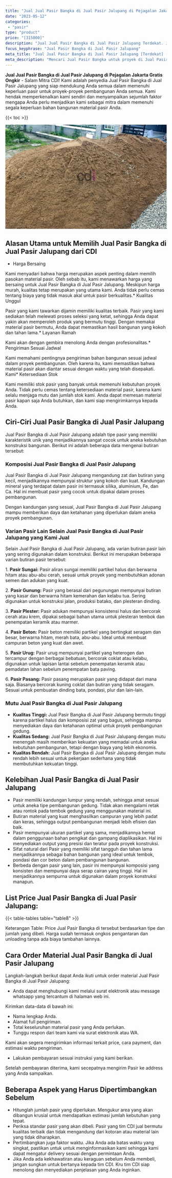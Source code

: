 ```yaml
---
title: "Jual Jual Pasir Bangka di Jual Pasir Jalupang di Pejagalan Jakarta Gratis Ongkir"
date: "2023-05-12"
categories:
 - "pasir"
type: "product"
price: "[315000]"
description: "Jual Jual Pasir Bangka di Jual Pasir Jalupang Terdekat. Jual Pasir Bangka ini sering digunakan dalam proyek konstruksi sebagai bahan campuran yang terpilih dan bersih. Hubungi kami untuk informasi lebih lanjut."
focus_keyphrase: "Jual Pasir Bangka di Jual Pasir Jalupang"
meta_title: "Jual Jual Pasir Bangka di Jual Pasir Jalupang [Terdekat] - CDI"
meta_description: "Mencari Jual Pasir Bangka untuk proyek di Jual Pasir Jalupang? Kami menyediakan Jual Pasir Bangka berkualitas untuk bahan campuran. Segera dapatkan penawaran terbaik."
---
```


**Jual Jual Pasir Bangka di Jual Pasir Jalupang di Pejagalan Jakarta Gratis Ongkir** - Salam Mitra CDI! Kami adalah penyedia Jual Pasir Bangka di Jual Pasir Jalupang yang siap mendukung Anda semua dalam memenuhi keperluan pasir untuk proyek-proyek pembangunan Anda semua. Kami hendak memperkenalkan kami sendiri dan menyampaikan sejumlah faktor mengapa Anda perlu menjadikan kami sebagai mitra dalam memenuhi segala keperluan bahan bangunan material pasir Anda.

{{< toc >}}

![Jual Jual Pasir Bangka di Jual Pasir Jalupang di Pejagalan Jakarta Gratis Ongkir](/images/pasir/pasir-bangunan-01.jpg)

## Alasan Utama untuk Memilih Jual Pasir Bangka di Jual Pasir Jalupang dari CDI

*   Harga Bersaing

Kami menyadari bahwa harga merupakan aspek penting dalam memilih pasokan material pasir. Oleh sebab itu, kami menawarkan harga yang bersaing untuk Jual Pasir Bangka di Jual Pasir Jalupang. Meskipun harga murah, kualitas tetap merupakan yang utama kami. Anda tidak perlu cemas tentang biaya yang tidak masuk akal untuk pasir berkualitas.*   Kualitas Unggul

Pasir yang kami tawarkan dijamin memiliki kualitas terbaik. Pasir yang kami sediakan telah melewati proses seleksi yang ketat, sehingga Anda dapat yakin akan memperoleh produk yang bermutu tinggi. Dengan memakai material pasir bermutu, Anda dapat memastikan hasil bangunan yang kokoh dan tahan lama.*   Layanan Ramah

Kami akan dengan gembira menolong Anda dengan profesionalitas.*   Pengiriman Sesuai Jadwal

Kami memahami pentingnya pengiriman bahan bangunan sesuai jadwal dalam proyek pembangunan. Oleh karena itu, kami memastikan bahwa material pasir akan diantar sesuai dengan waktu yang telah disepakati. Kami*   Ketersediaan Stok

Kami memiliki stok pasir yang banyak untuk memenuhi kebutuhan proyek Anda. Tidak perlu cemas tentang ketersediaan material pasir, karena kami selalu menjaga mutu dan jumlah stok kami. Anda dapat memesan material pasir kapan saja Anda butuhkan, dan kami siap mengirimkannya kepada Anda. 

## Ciri-Ciri Jual Pasir Bangka di Jual Pasir Jalupang

Jual Pasir Bangka di Jual Pasir Jalupang adalah tipe pasir yang memiliki karakteristik unik yang menjadikannya sangat cocok untuk aneka kebutuhan konstruksi bangunan. Berikut ini adalah beberapa data mengenai butiran tersebut:

### Komposisi Jual Pasir Bangka di Jual Pasir Jalupang

Jual Pasir Bangka di Jual Pasir Jalupang mengandung zat dan butiran yang kecil, menjadikannya mempunyai struktur yang kokoh dan kuat. Kandungan mineral yang terdapat dalam pasir ini termasuk silika, aluminium, Fe, dan Ca. Hal ini membuat pasir yang cocok untuk dipakai dalam proses pembangunan.

Dengan kandungan yang sesuai, Jual Pasir Bangka di Jual Pasir Jalupang mampu memberikan daya dan ketahanan yang diperlukan dalam aneka proyek pembangunan.

### Varian Pasir Lain Selain Jual Pasir Bangka di Jual Pasir Jalupang yang Kami Jual

Selain Jual Pasir Bangka di Jual Pasir Jalupang, ada varian butiran pasir lain yang sering digunakan dalam konstruksi. Berikut ini merupakan beberapa varian butiran pasir tersebut:

1\.  **Pasir Sungai:** Pasir aliran sungai memiliki partikel halus dan berwarna hitam atau abu-abu cerah, sesuai untuk proyek yang membutuhkan adonan semen dan adukan yang kuat.

2\.  **Pasir Gunung:** Pasir yang berasal dari pegunungan mempunyai butiran yang kasar dan berwarna hitam kemerahan dan kelabu tua. Sering digunakan untuk konstruksi jalan, produksi batako, dan plesteran dinding.

3\.  **Pasir Plester:** Pasir adukan mempunyai konsistensi halus dan bercorak cerah atau krem, dipakai sebagai bahan utama untuk plesteran tembok dan penempatan keramik atau marmer.

4\.  **Pasir Beton:** Pasir beton memiliki partikel yang bertingkat seragam dan besar, berwarna hitam, merah bata, abu-abu. Ideal untuk membuat campuran beton yang kuat dan awet.

5\.  **Pasir Urug:** Pasir urug mempunyai partikel yang heterogen dan tercampur dengan berbagai bebatuan, bercorak coklat atau kelabu, digunakan untuk lapisan lantai sebelum penempatan keramik atau pemadatan lahan sebelum penempatan bata paving.

6\.  **Pasir Pasang:** Pasir pasang merupakan pasir yang didapat dari mana saja. Biasanya bercorak kuning coklat dan butiran yang tidak seragam. Sesuai untuk pembuatan dinding bata, pondasi, plur dan lain-lain.

### Mutu Jual Pasir Bangka di Jual Pasir Jalupang

*   **Kualitas Tinggi:** Jual Pasir Bangka di Jual Pasir Jalupang bermutu tinggi karena partikel halus dan komposisi zat yang bagus, sehingga mampu menyediakan daya dan ketahanan optimal untuk proyek pembangunan gedung.
*   **Kualitas Sedang:** Jual Pasir Bangka di Jual Pasir Jalupang dengan mutu menengah masih memberikan kekuatan yang memadai untuk aneka kebutuhan pembangunan, tetapi dengan biaya yang lebih ekonomis.
*   **Kualitas Rendah:** Jual Pasir Bangka di Jual Pasir Jalupang dengan mutu rendah lebih sesuai untuk pekerjaan sederhana yang tidak membutuhkan kekuatan tinggi.

## Kelebihan Jual Pasir Bangka di Jual Pasir Jalupang

*   Pasir memiliki kandungan lumpur yang rendah, sehingga amat sesuai untuk aneka tipe pembangunan gedung. Tidak akan mengalami retak atau rontok pada tembok gedung yang menggunakan material ini.
*   Butiran material yang kuat menghasilkan campuran yang lebih padat dan keras, sehingga output pembangunan menjadi lebih efisien dan baik.
*   Pasir mempunyai ukuran partikel yang sama, menjadikannya hemat dalam penggunaan bahan pengikat dan gampang diaplikasikan. Hal ini menyediakan output yang presisi dan teratur pada proyek konstruksi.
*   Sifat natural dari Pasir yang memiliki sifat tangguh dan tahan lama menjadikannya sebagai bahan bangunan yang ideal untuk tembok, pondasi dan cor beton dalam pembangunan bangunan.
*   Berbeda dengan pasir yang lain, pasir ini mempunyai komposisi yang konsisten dan mempunyai daya serap cairan yang tinggi. Hal ini menjadikannya sempurna untuk digunakan dalam proyek konstruksi manapun.

## List Price Jual Pasir Bangka di Jual Pasir Jalupang:

{{< table-tables table="table8" >}}

Keterangan Table: Price Jual Pasir Bangka di tersebut berdasarkan tipe dan jumlah yang dibeli. Harga sudah termasuk ongkos pengantaran dan unloading tanpa ada biaya tambahan lainnya.

## Cara Order Material Jual Pasir Bangka di Jual Pasir Jalupang

Langkah-langkah berikut dapat Anda ikuti untuk order material Jual Pasir Bangka di Jual Pasir Jalupang:

*   Anda dapat menghubungi kami melalui surat elektronik atau message whatsapp yang tercantum di halaman web ini.

Kirimkan data-data di bawah ini:

*   Nama lengkap Anda.
*   Alamat full pengiriman.
*   Total keseluruhan material pasir yang Anda perlukan.
*   Tunggu respon dari team kami via surat elektronik atau WA.

Kami akan segera mengirimkan informasi terkait price, cara payment, dan estimasi waktu pengiriman.
*   Lakukan pembayaran sesuai instruksi yang kami berikan.

Setelah pembayaran diterima, kami secepatnya mengirim Pasir ke address yang Anda sampaikan.

## Beberapa Aspek yang Harus Dipertimbangkan Sebelum

*   Hitunglah jumlah pasir yang diperlukan. Mengukur area yang akan dibangun krusial untuk mendapatkan estimasi jumlah kebutuhan yang tepat.
*   Periksa standar pasir yang akan dibeli. Pasir yang tim CDI jual bermutu kualitas terbaik dan tidak mengandung dari kotoran atau material lain yang tidak diharapkan.
*   Pertimbangkan juga faktor waktu. Jika Anda ada batas waktu yang singkat, pastikan untuk untuk menginformasikan kami sehingga kami dapat mengatur delivery sesuai dengan permintaan Anda.
*   Jika Anda ada kekhawatiran atau keraguan sebelum Anda membeli, jangan sungkan untuk bertanya kepada tim CDI. Kru tim CDI siap menolong dan menyediakan penjelasan yang Anda inginkan.